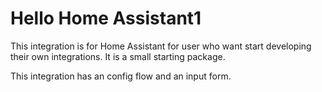 # Hello Home Assistant1
This integration is for Home Assistant for user who want start developing their own integrations. 
It is a small starting package. 

This integration has an config flow and an input form. 
